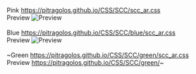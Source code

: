 Pink https://pitragolos.github.io/CSS/SCC/scc_ar.css
<br>
Preview
![Preview](https://pitragolos.github.io/CSS/SCC/SCC.png)
<br><br>
Blue https://pitragolos.github.io/CSS/SCC/blue/scc_ar.css
<br>
Preview
![Preview](https://pitragolos.github.io/CSS/SCC/SCC_b.png)
<br><br>
~Green https://pitragolos.github.io/CSS/SCC/green/scc_ar.css
<br>
Preview
https://pitragolos.github.io/CSS/SCC/green/~
